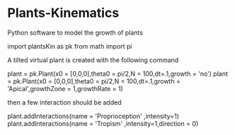 # Plants-Kinematics
Python software to model the growth of plants


import plantsKin as pk
from math import pi

A tilted virtual plant is created with the following command

plant = pk.Plant(x0 = [0,0,0],theta0 = pi/2,N = 100,dt=.1,growth = 'no')
plant = pk.Plant(x0 = [0,0,0],theta0 = pi/2,N = 100,dt=.1,growth = 'Apical',growthZone = 1,growthRate = 1)

then a few interaction should be added

plant.addInteractions(name = 'Proprioception' ,intensity=1)
plant.addInteractions(name = 'Tropism' ,intensity=1,direction = 0)